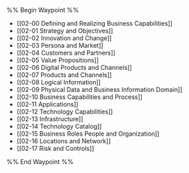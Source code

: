%% Begin Waypoint %%
- [[02-00 Defining and Realizing Business Capabilities]]
- [[02-01 Strategy and Objectives]]
- [[02-02 Innovation and Change]]
- [[02-03 Persona and Market]]
- [[02-04 Customers and Partners]]
- [[02-05 Value Propositions]]
- [[02-06 Digital Products and Channels]]
- [[02-07 Products and Channels]]
- [[02-08 Logical Information]]
- [[02-09 Physical Data and Business Information Domain]]
- [[02-10 Business Capabilities and Process]]
- [[02-11 Applications]]
- [[02-12 Technology Capabilities]]
- [[02-13 Infrastructure]]
- [[02-14 Technology Catalog]]
- [[02-15 Business Roles People and Organization]]
- [[02-16 Locations and Network]]
- [[02-17 Risk and Controls]]

%% End Waypoint %%
